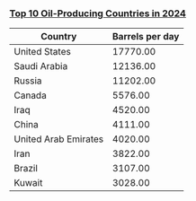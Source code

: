 ### [Top 10 Oil-Producing Countries in 2024](https://worldpopulationreview.com/country-rankings/oil-producing-countries)

Country | Barrels per day
---|---
United States |	17770.00
Saudi Arabia	|12136.00
Russia	| 11202.00
Canada	| 5576.00
Iraq	| 4520.00
China	| 4111.00
United Arab Emirates| 4020.00
Iran	| 3822.00
Brazil	| 3107.00
Kuwait	| 3028.00
